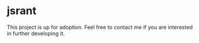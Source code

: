 # jsrant

This project is up for adoption. Feel free to contact me if you are interested in further developing it.
